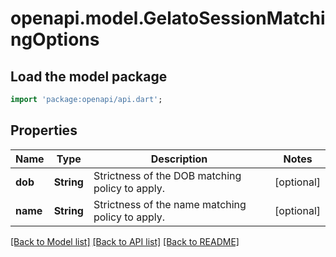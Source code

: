 # openapi.model.GelatoSessionMatchingOptions

## Load the model package
```dart
import 'package:openapi/api.dart';
```

## Properties
Name | Type | Description | Notes
------------ | ------------- | ------------- | -------------
**dob** | **String** | Strictness of the DOB matching policy to apply. | [optional] 
**name** | **String** | Strictness of the name matching policy to apply. | [optional] 

[[Back to Model list]](../README.md#documentation-for-models) [[Back to API list]](../README.md#documentation-for-api-endpoints) [[Back to README]](../README.md)


